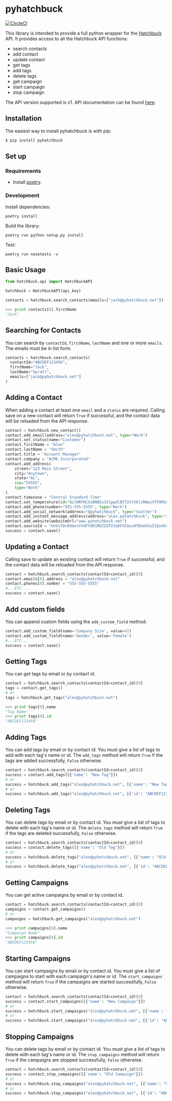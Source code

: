 # pyhatchbuck

[![CircleCI](https://circleci.com/gh/jakesen/pyhatchbuck.svg?style=svg)](https://circleci.com/gh/jakesen/pyhatchbuck)

This library is intended to provide a full python wrapper for the [Hatchbuck][hatchbuck] API. It provides access to all the Hatchbuck API functions:

* search contacts
* add contact
* update contact
* get tags
* add tags
* delete tags
* get campaign
* start campaign
* stop campaign

The API version supported is v1. API documentation can be found [here][hatchbuck-api-docs].

[hatchbuck]: http://www.hatchbuck.com
[hatchbuck-api-docs]: https://hatchbuck.freshdesk.com/support/solutions/articles/5000578765-hatchbuck-api-documentation

## Installation

The easiest way to install pyhatchbuck is with pip:

```sh
$ pip install pyhatchbuck
```

## Set up

### Requirements
- Install [poetry][poetry].

[poetry]: https://poetry.eustace.io/

### Development

Install dependencies:

```
poetry install
```

Build the library:

```
poetry run python setup.py install
```

Test:

```
poetry run nosetests -v
```

## Basic Usage

```py
from hatchbuck.api import HatchbuckAPI

hatchbuck = HatchbuckAPI(api_key)

contacts = hatchbuck.search_contacts(emails=["jack@pyhatchbuck.net"])

>>> print contacts[0].firstName
"Jack"
```

## Searching for Contacts

You can search by `contactId`, `firstName`, `lastName` and one or more `emails`. The emails must be in list form.

```py
contacts = hatchbuck.search_contacts(
  contactId="ABCDEF123456",
  firstName="Jack",
  lastName="Spratt",
  emails=["jack@pyhatchbuck.net"]
)
```

## Adding a Contact

When adding a contact at least one `email` and a `status` are required. Calling save on a new contact will return `True` if successful, and the contact data will be reloaded from the API response.

```py
contact = hatchbuck.new_contact()
contact.add_email(address="alex@pyhatchbuck.net", type="Work")
contact.set_status(name="Customer")
contact.firstName = "Alex"
contact.lastName = "Smith"
contact.title = "Account Manager"
contact.company = "ACME Incorporated"
contact.add_address(
    street="123 Main Street",
    city="Anytown",
    state="AL",
    zip="55555",
    type="Work"
)
contact.timezone = "Central Standard Time"
contact.set_temperature(id="QzlHRFRCXzBNN2s3SlppdlBfT2ttVklsRWwzVTFOM3d6SWNJV0xzZkFHODE1")
contact.add_phone(number="555-555-5555", type="Work")
contact.add_social_network(address="@pyhatchbuck", type="twitter")
contact.add_instant_message_address(address="alex.pyhatchbuck", type="skype")
contact.add_website(websiteUrl="www.pyhatchbuck.net")
contact.sourceId = "UnVvT0c0dmxsVVdFYUR1MUZIOTVJeDFXSGxudTBaUG5uZ1QxdVo1aElUVTE1"
success = contact.save()
```

## Updating a Contact

Calling save to update an existing contact will return `True` if successful, and the contact data will be reloaded from the API response.

```py
contact = hatchbuck.search_contacts(contactId=contact_id)[0]
contact.emails[0].address = "alex@pyhatchbuck.net"
contact.phones[0].number = "555-555-5555"
#...ETC...
success = contact.save()
```

## Add custom fields
You can append custom fields using the `add_custom_field` method:

```py
contact.add_custom_field(name='Company Size', value=42)
contact.add_custom_field(name='Gender', value='Female')
#...ETC...
success = contact.save()
```

## Getting Tags

You can get tags by email or by contact id.

```py
contact = hatchbuck.search_contacts(contactId=contact_id)[0]
tags = contact.get_tags()
# or
tags = hatchbuck.get_tags("alex@pyhatchbuck.net")

>>> print tags[0].name
"Tag Name"
>>> print tags[0].id
"ABCDEF123456"
```

## Adding Tags

You can add tags by email or by contact id. You must give a list of tags to add with each tag's name or id. The `add_tags` method will return `True` if the tags are added successfully, `False` otherwise.

```py
contact = hatchbuck.search_contacts(contactId=contact_id)[0]
success = contact.add_tags([{'name': "New Tag"}])
# or
success = hatchbuck.add_tags("alex@pyhatchbuck.net", [{'name': "New Tag"}])
# or
success = hatchbuck.add_tags("alex@pyhatchbuck.net", [{'id': "ABCDEF123456"}])
```

## Deleting Tags

You can delete tags by email or by contact id. You must give a list of tags to delete with each tag's name or id. The `delete_tags` method will return `True` if the tags are deleted successfully, `False` otherwise.

```py
contact = hatchbuck.search_contacts(contactId=contact_id)[0]
success = contact.delete_tags([{'name': "Old Tag"}])
# or
success = hatchbuck.delete_tags("alex@pyhatchbuck.net", [{'name': "Old Tag"}])
# or
success = hatchbuck.delete_tags("alex@pyhatchbuck.net", [{'id': "ABCDEF123456"}])
```

## Getting Campaigns

You can get active campaigns by email or by contact id.

```py
contact = hatchbuck.search_contacts(contactId=contact_id)[0]
campaigns = contact.get_campaigns()
# or
campaigns = hatchbuck.get_campaigns("alex@pyhatchbuck.net")

>>> print campaigns[0].name
"Campaign Name"
>>> print campaigns[0].id
"ABCDEF123456"
```

## Starting Campaigns

You can start campaigns by email or by contact id. You must give a list of campaigns to start with each campaign's name or id. The `start_campaigns` method will return `True` if the campaigns are started successfully, `False` otherwise.

```py
contact = hatchbuck.search_contacts(contactId=contact_id)[0]
success = contact.start_campaigns([{'name': "New Campaign"}])
# or
success = hatchbuck.start_campaigns("alex@pyhatchbuck.net", [{'name': "New Campaign"}])
# or
success = hatchbuck.start_campaigns("alex@pyhatchbuck.net", [{'id': "ABCDEF123456"}])
```

## Stopping Campaigns

You can delete tags by email or by contact id. You must give a list of tags to delete with each tag's name or id. The `stop_campaigns` method will return `True` if the campaigns are stopped successfully, `False` otherwise.

```py
contact = hatchbuck.search_contacts(contactId=contact_id)[0]
success = contact.stop_campaigns([{'name': "Old Campaign"}])
# or
success = hatchbuck.stop_campaigns("alex@pyhatchbuck.net", [{'name': "Old Campaign"}])
# or
success = hatchbuck.stop_campaigns("alex@pyhatchbuck.net", [{'id': "ABCDEF123456"}])
```
